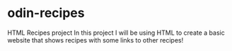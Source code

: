 # odin-recipes
HTML Recipes project
In this project I will be using HTML to create a basic website that shows recipes with some links to other recipes!

